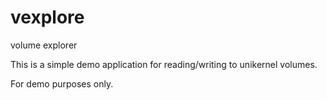 # vexplore
volume explorer

This is a simple demo application for reading/writing to unikernel volumes.

For demo purposes only.
